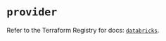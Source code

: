 # `provider`

Refer to the Terraform Registry for docs: [`databricks`](https://registry.terraform.io/providers/databricks/databricks/1.56.0/docs).
